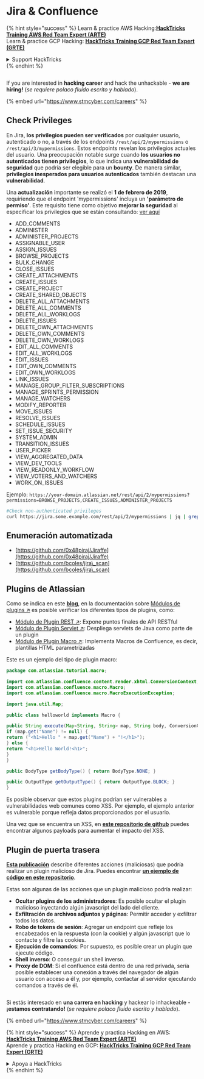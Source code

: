 # Jira & Confluence

{% hint style="success" %}
Learn & practice AWS Hacking:<img src="../../.gitbook/assets/arte.png" alt="" data-size="line">[**HackTricks Training AWS Red Team Expert (ARTE)**](https://training.hacktricks.xyz/courses/arte)<img src="../../.gitbook/assets/arte.png" alt="" data-size="line">\
Learn & practice GCP Hacking: <img src="../../.gitbook/assets/grte.png" alt="" data-size="line">[**HackTricks Training GCP Red Team Expert (GRTE)**<img src="../../.gitbook/assets/grte.png" alt="" data-size="line">](https://training.hacktricks.xyz/courses/grte)

<details>

<summary>Support HackTricks</summary>

* Check the [**subscription plans**](https://github.com/sponsors/carlospolop)!
* **Join the** 💬 [**Discord group**](https://discord.gg/hRep4RUj7f) or the [**telegram group**](https://t.me/peass) or **follow** us on **Twitter** 🐦 [**@hacktricks\_live**](https://twitter.com/hacktricks\_live)**.**
* **Share hacking tricks by submitting PRs to the** [**HackTricks**](https://github.com/carlospolop/hacktricks) and [**HackTricks Cloud**](https://github.com/carlospolop/hacktricks-cloud) github repos.

</details>
{% endhint %}

<figure><img src="../../.gitbook/assets/image (1) (1) (1) (1) (1) (1) (1) (1) (1) (1) (1).png" alt=""><figcaption></figcaption></figure>

If you are interested in **hacking career** and hack the unhackable - **we are hiring!** (_se requiere polaco fluido escrito y hablado_).

{% embed url="https://www.stmcyber.com/careers" %}

## Check Privileges

En Jira, **los privilegios pueden ser verificados** por cualquier usuario, autenticado o no, a través de los endpoints `/rest/api/2/mypermissions` o `/rest/api/3/mypermissions`. Estos endpoints revelan los privilegios actuales del usuario. Una preocupación notable surge cuando **los usuarios no autenticados tienen privilegios**, lo que indica una **vulnerabilidad de seguridad** que podría ser elegible para un **bounty**. De manera similar, **privilegios inesperados para usuarios autenticados** también destacan una **vulnerabilidad**.

Una **actualización** importante se realizó el **1 de febrero de 2019**, requiriendo que el endpoint 'mypermissions' incluya un **'parámetro de permiso'**. Este requisito tiene como objetivo **mejorar la seguridad** al especificar los privilegios que se están consultando: [ver aquí](https://developer.atlassian.com/cloud/jira/platform/change-notice-get-my-permissions-requires-permissions-query-parameter/#change-notice---get-my-permissions-resource-will-require-a-permissions-query-parameter)

* ADD\_COMMENTS
* ADMINISTER
* ADMINISTER\_PROJECTS
* ASSIGNABLE\_USER
* ASSIGN\_ISSUES
* BROWSE\_PROJECTS
* BULK\_CHANGE
* CLOSE\_ISSUES
* CREATE\_ATTACHMENTS
* CREATE\_ISSUES
* CREATE\_PROJECT
* CREATE\_SHARED\_OBJECTS
* DELETE\_ALL\_ATTACHMENTS
* DELETE\_ALL\_COMMENTS
* DELETE\_ALL\_WORKLOGS
* DELETE\_ISSUES
* DELETE\_OWN\_ATTACHMENTS
* DELETE\_OWN\_COMMENTS
* DELETE\_OWN\_WORKLOGS
* EDIT\_ALL\_COMMENTS
* EDIT\_ALL\_WORKLOGS
* EDIT\_ISSUES
* EDIT\_OWN\_COMMENTS
* EDIT\_OWN\_WORKLOGS
* LINK\_ISSUES
* MANAGE\_GROUP\_FILTER\_SUBSCRIPTIONS
* MANAGE\_SPRINTS\_PERMISSION
* MANAGE\_WATCHERS
* MODIFY\_REPORTER
* MOVE\_ISSUES
* RESOLVE\_ISSUES
* SCHEDULE\_ISSUES
* SET\_ISSUE\_SECURITY
* SYSTEM\_ADMIN
* TRANSITION\_ISSUES
* USER\_PICKER
* VIEW\_AGGREGATED\_DATA
* VIEW\_DEV\_TOOLS
* VIEW\_READONLY\_WORKFLOW
* VIEW\_VOTERS\_AND\_WATCHERS
* WORK\_ON\_ISSUES

Ejemplo: `https://your-domain.atlassian.net/rest/api/2/mypermissions?permissions=BROWSE_PROJECTS,CREATE_ISSUES,ADMINISTER_PROJECTS`
```bash
#Check non-authenticated privileges
curl https://jira.some.example.com/rest/api/2/mypermissions | jq | grep -iB6 '"havePermission": true'
```
## Enumeración automatizada

* [https://github.com/0x48piraj/Jiraffe](https://github.com/0x48piraj/Jiraffe)
* [https://github.com/bcoles/jira\_scan](https://github.com/bcoles/jira\_scan)

## Plugins de Atlassian

Como se indica en este [**blog**](https://cyllective.com/blog/posts/atlassian-audit-plugins), en la documentación sobre [Módulos de plugins ↗](https://developer.atlassian.com/server/framework/atlassian-sdk/plugin-modules/) es posible verificar los diferentes tipos de plugins, como:

* [Módulo de Plugin REST ↗](https://developer.atlassian.com/server/framework/atlassian-sdk/rest-plugin-module): Expone puntos finales de API RESTful
* [Módulo de Plugin Servlet ↗](https://developer.atlassian.com/server/framework/atlassian-sdk/servlet-plugin-module/): Despliega servlets de Java como parte de un plugin
* [Módulo de Plugin Macro ↗](https://developer.atlassian.com/server/confluence/macro-module/): Implementa Macros de Confluence, es decir, plantillas HTML parametrizadas

Este es un ejemplo del tipo de plugin macro:
```java
package com.atlassian.tutorial.macro;

import com.atlassian.confluence.content.render.xhtml.ConversionContext;
import com.atlassian.confluence.macro.Macro;
import com.atlassian.confluence.macro.MacroExecutionException;

import java.util.Map;

public class helloworld implements Macro {

public String execute(Map<String, String> map, String body, ConversionContext conversionContext) throws MacroExecutionException {
if (map.get("Name") != null) {
return ("<h1>Hello " + map.get("Name") + "!</h1>");
} else {
return "<h1>Hello World!<h1>";
}
}

public BodyType getBodyType() { return BodyType.NONE; }

public OutputType getOutputType() { return OutputType.BLOCK; }
}
```
Es posible observar que estos plugins podrían ser vulnerables a vulnerabilidades web comunes como XSS. Por ejemplo, el ejemplo anterior es vulnerable porque refleja datos proporcionados por el usuario.&#x20;

Una vez que se encuentra un XSS, en [**este repositorio de github**](https://github.com/cyllective/XSS-Payloads/tree/main/Confluence) puedes encontrar algunos payloads para aumentar el impacto del XSS.

## Plugin de puerta trasera

[**Esta publicación**](https://cyllective.com/blog/posts/atlassian-malicious-plugin) describe diferentes acciones (maliciosas) que podría realizar un plugin malicioso de Jira. Puedes encontrar [**un ejemplo de código en este repositorio**](https://github.com/cyllective/malfluence).

Estas son algunas de las acciones que un plugin malicioso podría realizar:

* **Ocultar plugins de los administradores**: Es posible ocultar el plugin malicioso inyectando algún javascript del lado del cliente.
* **Exfiltración de archivos adjuntos y páginas**: Permitir acceder y exfiltrar todos los datos.
* **Robo de tokens de sesión**: Agregar un endpoint que refleje los encabezados en la respuesta (con la cookie) y algún javascript que lo contacte y filtre las cookies.
* **Ejecución de comandos**: Por supuesto, es posible crear un plugin que ejecute código.
* **Shell inverso**: O conseguir un shell inverso.
* **Proxy de DOM**: Si el confluence está dentro de una red privada, sería posible establecer una conexión a través del navegador de algún usuario con acceso a él y, por ejemplo, contactar al servidor ejecutando comandos a través de él.

<figure><img src="../../.gitbook/assets/image (1) (1) (1) (1) (1) (1) (1) (1) (1) (1) (1).png" alt=""><figcaption></figcaption></figure>

Si estás interesado en **una carrera en hacking** y hackear lo inhackeable - **¡estamos contratando!** (_se requiere polaco fluido escrito y hablado_).

{% embed url="https://www.stmcyber.com/careers" %}

{% hint style="success" %}
Aprende y practica Hacking en AWS:<img src="../../.gitbook/assets/arte.png" alt="" data-size="line">[**HackTricks Training AWS Red Team Expert (ARTE)**](https://training.hacktricks.xyz/courses/arte)<img src="../../.gitbook/assets/arte.png" alt="" data-size="line">\
Aprende y practica Hacking en GCP: <img src="../../.gitbook/assets/grte.png" alt="" data-size="line">[**HackTricks Training GCP Red Team Expert (GRTE)**<img src="../../.gitbook/assets/grte.png" alt="" data-size="line">](https://training.hacktricks.xyz/courses/grte)

<details>

<summary>Apoya a HackTricks</summary>

* Revisa los [**planes de suscripción**](https://github.com/sponsors/carlospolop)!
* **Únete al** 💬 [**grupo de Discord**](https://discord.gg/hRep4RUj7f) o al [**grupo de telegram**](https://t.me/peass) o **síguenos** en **Twitter** 🐦 [**@hacktricks\_live**](https://twitter.com/hacktricks\_live)**.**
* **Comparte trucos de hacking enviando PRs a los** [**HackTricks**](https://github.com/carlospolop/hacktricks) y [**HackTricks Cloud**](https://github.com/carlospolop/hacktricks-cloud) repositorios de github.

</details>
{% endhint %}
